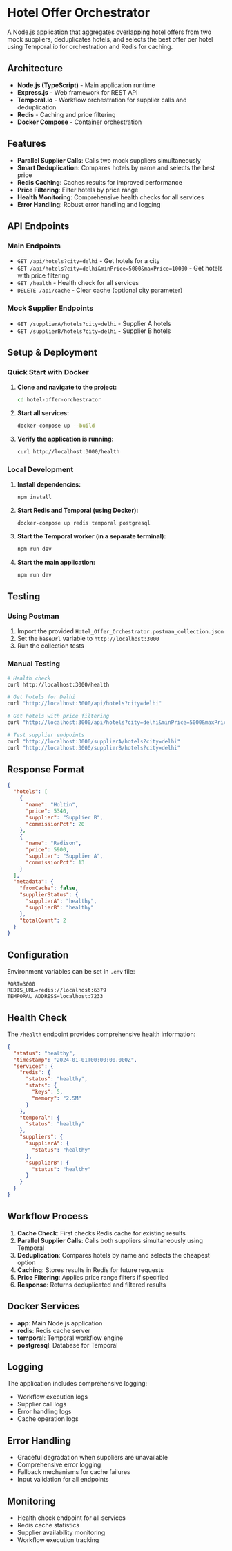 # Hotel Offer Orchestrator

A Node.js application that aggregates overlapping hotel offers from two mock suppliers, deduplicates hotels, and selects the best offer per hotel using Temporal.io for orchestration and Redis for caching.

## Architecture

- **Node.js (TypeScript)** - Main application runtime
- **Express.js** - Web framework for REST API
- **Temporal.io** - Workflow orchestration for supplier calls and deduplication
- **Redis** - Caching and price filtering
- **Docker Compose** - Container orchestration

## Features

- **Parallel Supplier Calls**: Calls two mock suppliers simultaneously
- **Smart Deduplication**: Compares hotels by name and selects the best price
- **Redis Caching**: Caches results for improved performance
- **Price Filtering**: Filter hotels by price range
- **Health Monitoring**: Comprehensive health checks for all services
- **Error Handling**: Robust error handling and logging

##  API Endpoints

### Main Endpoints

- `GET /api/hotels?city=delhi` - Get hotels for a city
- `GET /api/hotels?city=delhi&minPrice=5000&maxPrice=10000` - Get hotels with price filtering
- `GET /health` - Health check for all services
- `DELETE /api/cache` - Clear cache (optional city parameter)

### Mock Supplier Endpoints

- `GET /supplierA/hotels?city=delhi` - Supplier A hotels
- `GET /supplierB/hotels?city=delhi` - Supplier B hotels

## Setup & Deployment

### Quick Start with Docker

1. **Clone and navigate to the project:**
   ```bash
   cd hotel-offer-orchestrator
   ```

2. **Start all services:**
   ```bash
   docker-compose up --build
   ```

3. **Verify the application is running:**
   ```bash
   curl http://localhost:3000/health
   ```

### Local Development

1. **Install dependencies:**
   ```bash
   npm install
   ```

2. **Start Redis and Temporal (using Docker):**
   ```bash
   docker-compose up redis temporal postgresql
   ```

3. **Start the Temporal worker (in a separate terminal):**
   ```bash
   npm run dev
   ```

4. **Start the main application:**
   ```bash
   npm run dev
   ```

##  Testing

### Using Postman

1. Import the provided `Hotel_Offer_Orchestrator.postman_collection.json`
2. Set the `baseUrl` variable to `http://localhost:3000`
3. Run the collection tests

### Manual Testing

```bash
# Health check
curl http://localhost:3000/health

# Get hotels for Delhi
curl "http://localhost:3000/api/hotels?city=delhi"

# Get hotels with price filtering
curl "http://localhost:3000/api/hotels?city=delhi&minPrice=5000&maxPrice=10000"

# Test supplier endpoints
curl "http://localhost:3000/supplierA/hotels?city=delhi"
curl "http://localhost:3000/supplierB/hotels?city=delhi"
```

##  Response Format

```json
{
  "hotels": [
    {
      "name": "Holtin",
      "price": 5340,
      "supplier": "Supplier B",
      "commissionPct": 20
    },
    {
      "name": "Radison",
      "price": 5900,
      "supplier": "Supplier A",
      "commissionPct": 13
    }
  ],
  "metadata": {
    "fromCache": false,
    "supplierStatus": {
      "supplierA": "healthy",
      "supplierB": "healthy"
    },
    "totalCount": 2
  }
}
```

##  Configuration

Environment variables can be set in `.env` file:

```env
PORT=3000
REDIS_URL=redis://localhost:6379
TEMPORAL_ADDRESS=localhost:7233
```

##  Health Check

The `/health` endpoint provides comprehensive health information:

```json
{
  "status": "healthy",
  "timestamp": "2024-01-01T00:00:00.000Z",
  "services": {
    "redis": {
      "status": "healthy",
      "stats": {
        "keys": 5,
        "memory": "2.5M"
      }
    },
    "temporal": {
      "status": "healthy"
    },
    "suppliers": {
      "supplierA": {
        "status": "healthy"
      },
      "supplierB": {
        "status": "healthy"
      }
    }
  }
}
```


##  Workflow Process

1. **Cache Check**: First checks Redis cache for existing results
2. **Parallel Supplier Calls**: Calls both suppliers simultaneously using Temporal
3. **Deduplication**: Compares hotels by name and selects the cheapest option
4. **Caching**: Stores results in Redis for future requests
5. **Price Filtering**: Applies price range filters if specified
6. **Response**: Returns deduplicated and filtered results

##  Docker Services

- **app**: Main Node.js application
- **redis**: Redis cache server
- **temporal**: Temporal workflow engine
- **postgresql**: Database for Temporal

##  Logging

The application includes comprehensive logging:
- Workflow execution logs
- Supplier call logs
- Error handling logs
- Cache operation logs

##  Error Handling

- Graceful degradation when suppliers are unavailable
- Comprehensive error logging
- Fallback mechanisms for cache failures
- Input validation for all endpoints

## Monitoring

- Health check endpoint for all services
- Redis cache statistics
- Supplier availability monitoring
- Workflow execution tracking
